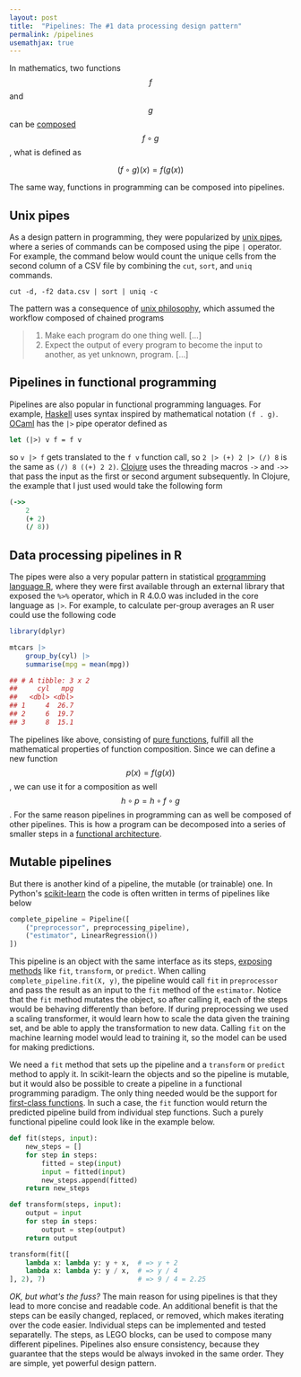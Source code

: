 ```yaml
---
layout: post
title:  "Pipelines: The #1 data processing design pattern"
permalink: /pipelines
usemathjax: true
---
```


In mathematics, two functions $$f$$ and $$g$$ can be [composed] $$f \circ g$$, what is defined as

$$
(f \circ g)(x) = f(g(x))
$$

The same way, functions in programming can be composed into pipelines.

## Unix pipes

As a design pattern in programming, they were popularized by [unix pipes], where a series of commands can be 
composed using the pipe `|` operator. For example, the command below would count the unique cells from the second
column of a CSV file by combining the `cut`, `sort`, and `uniq` commands.

```shell
cut -d, -f2 data.csv | sort | uniq -c
```

The pattern was a consequence of [unix philosophy], which assumed the workflow composed
of chained programs

> 1. Make each program do one thing well. [...]
> 2. Expect the output of every program to become the input to another, as yet unknown, program. [...]

## Pipelines in functional programming

Pipelines are also popular in functional programming languages. For example, [Haskell] uses syntax inspired by mathematical
notation `(f . g)`. [OCaml] has the `|>` pipe operator defined as

```ocaml
let (|>) v f = f v
```

so `v |> f` gets translated to the `f v` function call, so `2 |> (+) 2 |> (/) 8` is the same as
`(/) 8 ((+) 2 2)`. [Clojure] uses the threading macros `->` and `->>` that pass the input as 
the first or second argument subsequently. In Clojure, the example that I just used would take
the following form

```clojure
(->>
    2
    (+ 2)
    (/ 8))
```

## Data processing pipelines in R

The pipes were also a very popular pattern in statistical [programming language R], where they
were first available through an external library that exposed the `%>%` operator, which in R 4.0.0 was included in
the core language as `|>`. For example, to calculate per-group averages an R user could use the following code

```r
library(dplyr) 

mtcars |>
    group_by(cyl) |>
    summarise(mpg = mean(mpg))

## # A tibble: 3 x 2
##     cyl   mpg
##   <dbl> <dbl>
## 1     4  26.7
## 2     6  19.7
## 3     8  15.1
```

The pipelines like above, consisting of [pure functions], fulfill all the mathematical properties of function
composition. Since we can define a new function $$p(x) = f(g(x))$$, we can use it for a composition as well
$$h \circ p = h \circ f \circ g$$. For the same reason pipelines in programming can as well be composed of other
pipelines. This is how a program can be decomposed into a series of smaller steps in a [functional architecture].

## Mutable pipelines

But there is another kind of a pipeline, the mutable (or trainable) one. In Python's [scikit-learn]
the code is often written in terms of pipelines like below

```python
complete_pipeline = Pipeline([
    ("preprocessor", preprocessing_pipeline),
    ("estimator", LinearRegression())
])
```

This pipeline is an object with the same interface as its steps, [exposing methods] like
`fit`, `transform`, or `predict`. When calling `complete_pipeline.fit(X, y)`, the pipeline would call `fit` in
`preprocessor` and pass the result as an input to the `fit` method of the `estimator`. Notice that
the `fit` method mutates the object, so after calling it, each of the steps would be behaving differently than before.
If during preprocessing we used a scaling transformer, it would learn how to scale the data given the training set,
and be able to apply the transformation to new data. Calling `fit` on the machine learning model would lead to training it,
so the model can be used for making predictions.

We need a `fit` method that sets up the pipeline and a `transform` or `predict` method to apply it.
In scikit-learn the objects and so the pipeline is mutable, but it would also be possible to create
a pipeline in a functional programming paradigm. The only thing needed would be the support for [first-class functions].
In such a case, the `fit` function would return the predicted pipeline build from individual step functions. 
Such a purely functional pipeline could look like in the example below.

```python
def fit(steps, input):
    new_steps = []
    for step in steps:
        fitted = step(input)
        input = fitted(input)
        new_steps.append(fitted)
    return new_steps

def transform(steps, input):
    output = input
    for step in steps:
        output = step(output)
    return output

transform(fit([
    lambda x: lambda y: y + x,  # => y + 2
    lambda x: lambda y: y / x,  # => y / 4
], 2), 7)                       # => 9 / 4 = 2.25
```

*OK, but what's the fuss?* The main reason for using pipelines is that they lead to more concise and readable code.
An additional benefit is that the steps can be easily changed, replaced, or removed, which makes iterating over the
code easier. Individual steps can be implemented and tested separatelly. The steps, as LEGO blocks, can be used to
compose many different pipelines. Pipelines also ensure consistency, because they guarantee that the steps would be
always invoked in the same order. They are simple, yet powerful design pattern.


 [composed]: https://en.wikipedia.org/wiki/Function_composition
 [pure functions]: https://en.wikipedia.org/wiki/Pure_function
 [unix pipes]: https://en.wikipedia.org/wiki/Pipeline_(Unix)
 [unix philosophy]: https://en.wikipedia.org/wiki/Unix_philosophy
 [haskell]: https://wiki.haskell.org/Function_composition
 [ocaml]: https://stackoverflow.com/questions/8986010/is-it-possible-to-use-pipes-in-ocaml
 [clojure]: https://clojure.org/guides/threading_macros
 [programming language r]: https://www.r-bloggers.com/2021/05/the-new-r-pipe/
 [functional architecture]: https://www.goodreads.com/book/show/34921689-domain-modeling-made-functional
 [scikit-learn]: https://mahmoudyusof.github.io/general/scikit-learn-pipelines/
 [exposing methods]: https://scikit-learn.org/stable/modules/generated/sklearn.pipeline.Pipeline.html
 [python's]: https://www.youtube.com/watch?v=BFaadIqWlAg
 [first-class functions]: https://en.wikipedia.org/wiki/First-class_function
